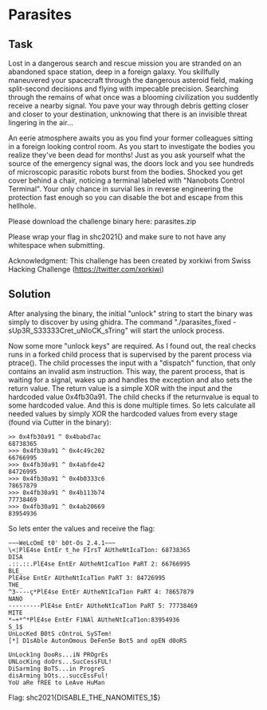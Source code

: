 # Parasites

## Task

Lost in a dangerous search and rescue mission you are stranded on an abandoned space station, deep in a foreign galaxy.
You skillfully maneuvered your spacecraft through the dangerous asteroid field, making split-second decisions and flying with impecable precision.
Searching through the remains of what once was a blooming civilization you suddently receive a nearby signal.
You pave your way through debris getting closer and closer to your destination, unknowing that there is an invisible threat lingering in the air...

An eerie atmosphere awaits you as you find your former colleagues sitting in a foreign looking control room.
As you start to investigate the bodies you realize they've been dead for months!
Just as you ask yourself what the source of the emergency signal was, the doors lock and you see hundreds of microscopic parasitic robots burst from the bodies.
Shocked you get cover behind a chair, noticing a terminal labeled with "Nanobots Control Terminal".
Your only chance in survial lies in reverse engineering the protection fast enough so you can disable the bot and escape from this hellhole.

Please download the challenge binary here: parasites.zip

Please wrap your flag in shc2021{} and make sure to not have any whitespace when submitting.

Acknowledgment: This challenge has been created by xorkiwi from Swiss Hacking Challenge (https://twitter.com/xorkiwi)

## Solution

After analysing the binary, the initial "unlock" string to start the binary was simply to
discover by using ghidra. The command "./parasites_fixed -sUp3R_S33333Cret_uNloCK_sTring" will
start the unlock process.

Now some more "unlock keys" are required. As I found out, the real checks runs in a
forked child process that is supervised by the parent process via ptrace(). The child
processes the input with a "dispatch" function, that only contains an invalid asm instruction.
This way, the parent process, that is waiting for a signal, wakes up and handles the
exception and also sets the return value. The return value is a simple XOR with the input and
the hardcoded value 0x4fb30a91. The child checks if the returnvalue is equal to some
hardcoded value. And this is done multiple times. So lets calculate all needed values
by simply XOR the hardcoded values from every stage (found via Cutter in the binary):

```
>> 0x4fb30a91 ^ 0x4babd7ac
68738365
>>> 0x4fb30a91 ^ 0x4c49c202
66766995
>>> 0x4fb30a91 ^ 0x4abfde42
84726995
>>> 0x4fb30a91 ^ 0x4b0333c6
78657879
>>> 0x4fb30a91 ^ 0x4b113b74
77738469
>>> 0x4fb30a91 ^ 0x4ab20669
83954936
```

So lets enter the values and receive the flag:
```
~~~WeLcOmE t0' b0t-Os 2.4.1~~~
\<¦PlE4se EntEr t_he FIrsT AUtheNtIcaT1on: 68738365
DISA
.::.::.PlE4se EntEr AUtheNtIcaT1on PaRT 2: 66766995
BLE_
PlE4se EntEr AUtheNtIcaT1on PaRT 3: 84726995
THE_
^3----ç*PlE4se EntEr AUtheNtIcaT1on PaRT 4: 78657879
NANO
---------PlE4se EntEr AUtheNtIcaT1on PaRT 5: 77738469
MITE
*~+*^*PlE4se EntEr F1NAl AUtheNtIcaT1on:83954936
S_1$
UnLocKed B0tS cOntroL SySTem!
[*] D1sAble AutonOmous DeFen5e Bot5 and opEN d0oRS

UnLock1ng DooRs...iN PROgrEs
UNLocKing doOrs...SucCessFUL!
DiSarm1ng BoTS...in ProgreS
disArming bOts...succEssFul!
YoU aRe fREE to LeAve HuMan
```

Flag: shc2021{DISABLE_THE_NANOMITES_1$}

